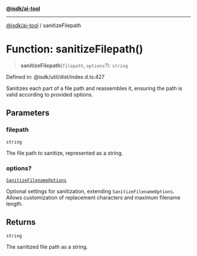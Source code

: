 [**@isdk/ai-tool**](../README.md)

***

[@isdk/ai-tool](../globals.md) / sanitizeFilepath

# Function: sanitizeFilepath()

> **sanitizeFilepath**(`filepath`, `options`?): `string`

Defined in: @isdk/util/dist/index.d.ts:427

Sanitizes each part of a file path and reassembles it, ensuring the path is valid according to provided options.

## Parameters

### filepath

`string`

The file path to sanitize, represented as a string.

### options?

[`SanitizeFilenameOptions`](../interfaces/SanitizeFilenameOptions.md)

Optional settings for sanitization, extending `SanitizeFilenameOptions`. Allows customization of replacement characters and maximum filename length.

## Returns

`string`

The sanitized file path as a string.
